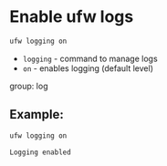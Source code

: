 # Enable ufw logs

```bash
ufw logging on
```

- `logging` - command to manage logs
- `on` - enables logging (default level)

group: log

## Example: 
```bash
ufw logging on
```
```
Logging enabled
```
